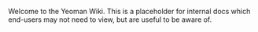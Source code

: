 Welcome to the Yeoman Wiki. This is a placeholder for internal docs which end-users may not need to view, but are useful to be aware of.